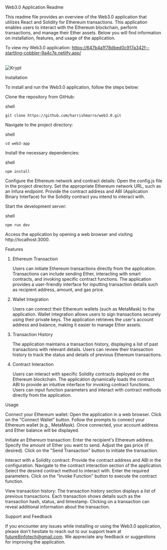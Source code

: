 Web3.0 Application Readme

This readme file provides an overview of the Web3.0 application that utilizes React and Solidity for Ethereum transactions. This application enables users to interact with the Ethereum blockchain, perform transactions, and manage their Ether assets. Below you will find information on installation, features, and usage of the application.

To view my Web3.0 application:
https://647b4a1f78dbed0c917a342f--startling-cobbler-9a4c7e.netlify.app/
<br>
<br>

![Krypt](https://github.com/harrishmarro/web3.0/assets/74762783/19e28009-cf57-4c98-9727-0eaf02ba0fef)


Installation

To install and run the Web3.0 application, follow the steps below:

Clone the repository from GitHub:

   shell

    git clone https://github.com/harrishmarro/web3.0.git

Navigate to the project directory:

   shell

    cd web3-app

Install the necessary dependencies:

   shell

    npm install

Configure the Ethereum network and contract details:
    Open the config.js file in the project directory.
    Set the appropriate Ethereum network URL, such as an Infura endpoint.
    Provide the contract address and ABI (Application Binary Interface) for the Solidity contract you intend to interact with.

Start the development server:

   shell

    npm run dev

Access the application by opening a web browser and visiting http://localhost:3000.

Features
1. Ethereum Transaction

    Users can initiate Ethereum transactions directly from the application.
    Transactions can include sending Ether, interacting with smart contracts, and invoking specific contract functions.
    The application provides a user-friendly interface for inputting transaction details such as recipient address, amount, and gas price.

2. Wallet Integration

    Users can connect their Ethereum wallets (such as MetaMask) to the application.
    Wallet integration allows users to sign transactions securely using their private keys.
    The application retrieves the user's account address and balance, making it easier to manage Ether assets.

3. Transaction History

    The application maintains a transaction history, displaying a list of past transactions with relevant details.
    Users can review their transaction history to track the status and details of previous Ethereum transactions.

4. Contract Interaction

    Users can interact with specific Solidity contracts deployed on the Ethereum blockchain.
    The application dynamically loads the contract ABI to provide an intuitive interface for invoking contract functions.
    Users can input function parameters and interact with contract methods directly from the application.

Usage

Connect your Ethereum wallet:
    Open the application in a web browser.
    Click on the "Connect Wallet" button.
    Follow the prompts to connect your Ethereum wallet (e.g., MetaMask).
    Once connected, your account address and Ether balance will be displayed.

Initiate an Ethereum transaction:
    Enter the recipient's Ethereum address.
    Specify the amount of Ether you want to send.
    Adjust the gas price (if desired).
    Click on the "Send Transaction" button to initiate the transaction.

Interact with a Solidity contract:
    Provide the contract address and ABI in the configuration.
    Navigate to the contract interaction section of the application.
    Select the desired contract method to interact with.
    Enter the required parameters.
    Click on the "Invoke Function" button to execute the contract function.

View transaction history:
    The transaction history section displays a list of previous transactions.
    Each transaction shows details such as the transaction hash, status, and timestamp.
    Clicking on a transaction can reveal additional information about the transaction.

Support and Feedback

If you encounter any issues while installing or using the Web3.0 application, please don't hesitate to reach out to our support team at future8infotech@gmail.com. We appreciate any feedback or suggestions for improving the application.
